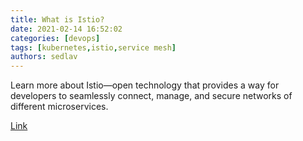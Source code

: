 ```yaml
---
title: What is Istio? 
date: 2021-02-14 16:52:02
categories: [devops]
tags: [kubernetes,istio,service mesh]
authors: sedlav
---
```


Learn more about Istio—open technology that provides a way for developers to seamlessly connect, manage, and secure networks of different microservices.

[Link](https://www.ibm.com/cloud/learn/istio)
